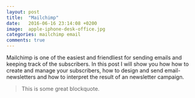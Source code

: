```yaml
---
layout: post
title:  "Mailchimp"
date:   2016-06-16 23:14:08 +0200
image:  apple-iphone-desk-office.jpg
categories: mailchimp email
comments: true
---
```


Mailchimp is one of the easiest and friendliest for sending emails and keeping track of the subscribers. In this post I will show you how how to create and manage your subscribers, how to design and send email-newsletters and how to interpret the result of an newsletter campaign.

> This is some great blockquote.
